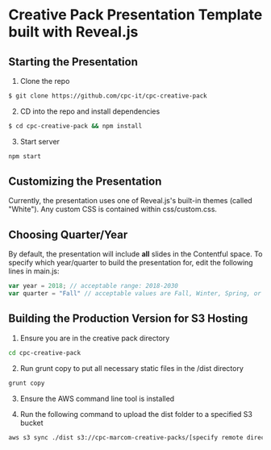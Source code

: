# Creative Pack Presentation Template built with Reveal.js

## Starting the Presentation

1. Clone the repo
```sh
$ git clone https://github.com/cpc-it/cpc-creative-pack
```
2. CD into the repo and install dependencies 
```sh
$ cd cpc-creative-pack && npm install 
```

3. Start server
```sh
npm start
```

## Customizing the Presentation

Currently, the presentation uses one of Reveal.js's built-in themes (called "White"). Any custom CSS is contained within css/custom.css. 

## Choosing Quarter/Year

By default, the presentation will include **all** slides in the Contentful space. To specify which year/quarter to build the presentation for, edit the following lines in main.js:
```javascript
var year = 2018; // acceptable range: 2018-2030
var quarter = "Fall" // acceptable values are Fall, Winter, Spring, or Summer
```

## Building the Production Version for S3 Hosting

1. Ensure you are in the creative pack directory
```sh
cd cpc-creative-pack
```

2. Run grunt copy to put all necessary static files in the /dist directory
```sh
grunt copy
```

3. Ensure the AWS command line tool is installed 

2. Run the following command to upload the dist folder to a specified S3 bucket
```sh
aws s3 sync ./dist s3://cpc-marcom-creative-packs/[specify remote directory] 
```
